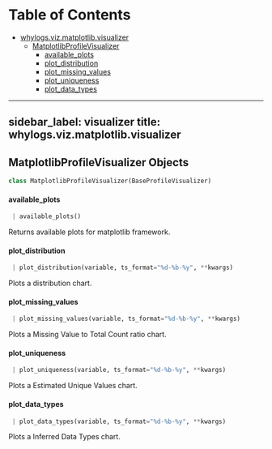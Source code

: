 # Table of Contents

* [whylogs.viz.matplotlib.visualizer](#whylogs.viz.matplotlib.visualizer)
  * [MatplotlibProfileVisualizer](#whylogs.viz.matplotlib.visualizer.MatplotlibProfileVisualizer)
    * [available\_plots](#whylogs.viz.matplotlib.visualizer.MatplotlibProfileVisualizer.available_plots)
    * [plot\_distribution](#whylogs.viz.matplotlib.visualizer.MatplotlibProfileVisualizer.plot_distribution)
    * [plot\_missing\_values](#whylogs.viz.matplotlib.visualizer.MatplotlibProfileVisualizer.plot_missing_values)
    * [plot\_uniqueness](#whylogs.viz.matplotlib.visualizer.MatplotlibProfileVisualizer.plot_uniqueness)
    * [plot\_data\_types](#whylogs.viz.matplotlib.visualizer.MatplotlibProfileVisualizer.plot_data_types)

---
sidebar_label: visualizer
title: whylogs.viz.matplotlib.visualizer
---

## MatplotlibProfileVisualizer Objects

```python
class MatplotlibProfileVisualizer(BaseProfileVisualizer)
```

#### available\_plots

```python
 | available_plots()
```

Returns available plots for matplotlib framework.

#### plot\_distribution

```python
 | plot_distribution(variable, ts_format="%d-%b-%y", **kwargs)
```

Plots a distribution chart.

#### plot\_missing\_values

```python
 | plot_missing_values(variable, ts_format="%d-%b-%y", **kwargs)
```

Plots a Missing Value to Total Count ratio chart.

#### plot\_uniqueness

```python
 | plot_uniqueness(variable, ts_format="%d-%b-%y", **kwargs)
```

Plots a Estimated Unique Values chart.

#### plot\_data\_types

```python
 | plot_data_types(variable, ts_format="%d-%b-%y", **kwargs)
```

Plots a Inferred Data Types chart.

